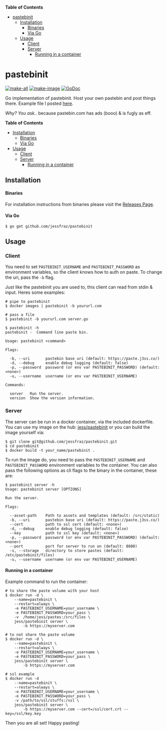 <!-- START doctoc generated TOC please keep comment here to allow auto update -->
<!-- DON'T EDIT THIS SECTION, INSTEAD RE-RUN doctoc TO UPDATE -->
**Table of Contents**

- [pastebinit](#pastebinit)
  - [Installation](#installation)
      - [Binaries](#binaries)
      - [Via Go](#via-go)
  - [Usage](#usage)
    - [Client](#client)
    - [Server](#server)
      - [Running in a container](#running-in-a-container)

<!-- END doctoc generated TOC please keep comment here to allow auto update -->

# pastebinit

[![make-all](https://github.com/jessfraz/pastebinit/workflows/make%20all/badge.svg)](https://github.com/jessfraz/pastebinit/actions?query=workflow%3A%22make+all%22)
[![make-image](https://github.com/jessfraz/pastebinit/workflows/make%20image/badge.svg)](https://github.com/jessfraz/pastebinit/actions?query=workflow%3A%22make+image%22)
[![GoDoc](https://img.shields.io/badge/godoc-reference-5272B4.svg?style=for-the-badge)](https://godoc.org/github.com/jessfraz/pastebinit)

Go implementation of pastebinit. Host your own pastebin and post things there. Example file I posted [here](https://paste.j3ss.co/F6CSRR5l).

*Why? You ask..* because pastebin.com has ads (booo) & is fugly as eff.

**Table of Contents**

<!-- toc -->

- [Installation](#installation)
    + [Binaries](#binaries)
    + [Via Go](#via-go)
- [Usage](#usage)
  * [Client](#client)
  * [Server](#server)
    + [Running in a container](#running-in-a-container)

<!-- tocstop -->

## Installation

#### Binaries

For installation instructions from binaries please visit the [Releases Page](https://github.com/jessfraz/pastebinit/releases).

#### Via Go

```console
$ go get github.com/jessfraz/pastebinit
```

## Usage

### Client

You need to set `PASTEBINIT_USERNAME` and `PASTEBINIT_PASSWORD` as environment variables,
so the client knows how to auth on paste. To change the uri, pass the `-b` flag.

Just like the pastebinit you are used to, this client can read from stdin & input. Heres some examples:

```console
# pipe to pastebinit
$ docker images | pastebinit -b yoururl.com

# pass a file
$ pastebinit -b yoururl.com server.go
```

```console
$ pastebinit -h
pastebinit -  Command line paste bin.

Usage: pastebinit <command>

Flags:

  -b, --uri       pastebin base uri (default: https://paste.j3ss.co/)
  -d, --debug     enable debug logging (default: false)
  -p, --password  password (or env var PASTEBINIT_PASSWORD) (default: <none>)
  -u, --username  username (or env var PASTEBINIT_USERNAME)

Commands:

  server   Run the server.
  version  Show the version information.
```

### Server

The server can be run in a docker container, via the included dockerfile.
You can use my image on the hub: [jess/pastebinit](https://registry.hub.docker.com/u/jess/pastebinit/)
or you can build the image yourself via:

```console
$ git clone git@github.com/jessfraz/pastebinit.git
$ cd pastebinit
$ docker build -t your_name/pastebinit .
```

To run the image do, you need to pass the `PASTEBINIT_USERNAME` and `PASTEBINIT_PASSWORD` environment variables to the container.
You can also pass the following options as cli flags to the binary in the container, these are:

```console
$ pastebinit server -h
Usage: pastebinit server [OPTIONS]

Run the server.

Flags:

  --asset-path    Path to assets and templates (default: /src/static)
  -b, --uri       pastebin base uri (default: https://paste.j3ss.co/)
  --cert          path to ssl cert (default: <none>)
  -d, --debug     enable debug logging (default: false)
  --key           path to ssl key (default: <none>)
  -p, --password  password (or env var PASTEBINIT_PASSWORD) (default: <none>)
  --port          port for server to run on (default: 8080)
  -s, --storage   directory to store pastes (default: /etc/pastebinit/files)
  -u, --username  username (or env var PASTEBINIT_USERNAME)
```

#### Running in a container

Example command to run the container:

```console
# to share the paste volume with your host
$ docker run -d \
    --name=pastebinit \
    --restart=always \
    -e PASTEBINIT_USERNAME=your_username \
    -e PASTEBINIT_PASSWORD=your_pass \
    -v  /home/jess/pastes:/src/files \
    jess/pastebinit server \
        -b https://myserver.com

# to not share the paste volume
$ docker run -d \
    --name=pastebinit \
    --restart=always \
    -e PASTEBINIT_USERNAME=your_username \
    -e PASTEBINIT_PASSWORD=your_pass \
    jess/pastebinit server \
        -b https://myserver.com

# ssl example
$ docker run -d 
    --name=pastebinit \
    --restart=always \
    -e PASTEBINIT_USERNAME=your_username \
    -e PASTEBINIT_PASSWORD=your_pass \
    -v /path/to/ssl/stuffs:/ssl \
    jess/pastebinit server \
        -b https://myserver.com --cert=/ssl/cert.crt --key=/ssl/key.key
```

Then you are all set! Happy pasting!
